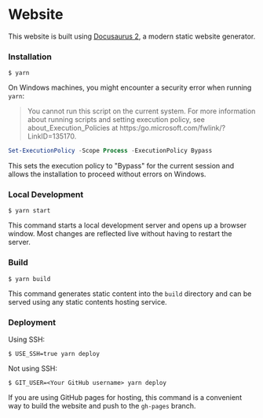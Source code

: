# Website

This website is built using [Docusaurus 2](https://docusaurus.io/), a modern static website generator.

### Installation

```
$ yarn
```

On Windows machines, you might encounter a security error when running `yarn`:

> You cannot run this script on the current system. For more information about running scripts and setting execution policy, see about_Execution_Policies at https:/go.microsoft.com/fwlink/?LinkID=135170.

```powershell
Set-ExecutionPolicy -Scope Process -ExecutionPolicy Bypass
```

This sets the execution policy to "Bypass" for the current session and allows the installation to proceed without errors on Windows.

### Local Development

```
$ yarn start
```

This command starts a local development server and opens up a browser window. Most changes are reflected live without having to restart the server.

### Build

```
$ yarn build
```

This command generates static content into the `build` directory and can be served using any static contents hosting service.

### Deployment

Using SSH:

```
$ USE_SSH=true yarn deploy
```

Not using SSH:

```
$ GIT_USER=<Your GitHub username> yarn deploy
```

If you are using GitHub pages for hosting, this command is a convenient way to build the website and push to the `gh-pages` branch.

